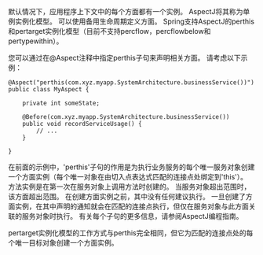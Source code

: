 默认情况下，应用程序上下文中的每个方面都有一个实例。 AspectJ将其称为单例实例化模型。 可以使用备用生命周期定义方面。 Spring支持AspectJ的perthis和pertarget实例化模型（目前不支持percflow，percflowbelow和pertypewithin）。

您可以通过在@Aspect注释中指定perthis子句来声明相关方面。 请考虑以下示例：

	@Aspect("perthis(com.xyz.myapp.SystemArchitecture.businessService())")
	public class MyAspect {
	
	    private int someState;
	
	    @Before(com.xyz.myapp.SystemArchitecture.businessService())
	    public void recordServiceUsage() {
	        // ...
	    }
	
	}

在前面的示例中，'perthis'子句的作用是为执行业务服务的每个唯一服务对象创建一个方面实例（每个唯一对象在由切入点表达式匹配的连接点处绑定到'this'）。 方法实例是在第一次在服务对象上调用方法时创建的。 当服务对象超出范围时，该方面超出范围。 在创建方面实例之前，其中没有任何建议执行。 一旦创建了方面实例，在其中声明的通知就会在匹配的连接点执行，但仅在服务对象与此方面关联的服务对象时执行。 有关每个子句的更多信息，请参阅AspectJ编程指南。

pertarget实例化模型的工作方式与perthis完全相同，但它为匹配的连接点处的每个唯一目标对象创建一个方面实例。